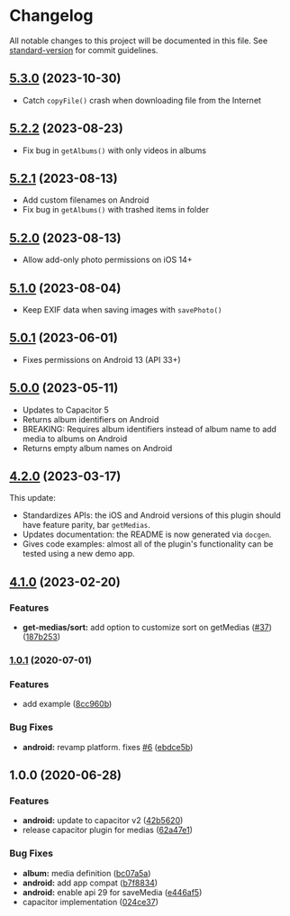 # Changelog

All notable changes to this project will be documented in this file. See [standard-version](https://github.com/conventional-changelog/standard-version) for commit guidelines.

## [5.3.0](https://github.com/capacitor-community/media/compare/v5.2.2...v5.3.0) (2023-10-30)
- Catch `copyFile()` crash when downloading file from the Internet

## [5.2.2](https://github.com/capacitor-community/media/compare/v5.2.1...v5.2.2) (2023-08-23)
- Fix bug in `getAlbums()` with only videos in albums

## [5.2.1](https://github.com/capacitor-community/media/compare/v5.2.0...v5.2.1) (2023-08-13)
- Add custom filenames on Android
- Fix bug in `getAlbums()` with trashed items in folder

## [5.2.0](https://github.com/capacitor-community/media/compare/v5.1.0...v5.2.0) (2023-08-13)
- Allow add-only photo permissions on iOS 14+

## [5.1.0](https://github.com/capacitor-community/media/compare/v5.0.1...v5.1.0) (2023-08-04)
- Keep EXIF data when saving images with `savePhoto()`

## [5.0.1](https://github.com/capacitor-community/media/compare/v5.0.0...v5.0.1) (2023-06-01)
- Fixes permissions on Android 13 (API 33+)

## [5.0.0](https://github.com/capacitor-community/media/compare/4.2.0...v5.0.0) (2023-05-11)
- Updates to Capacitor 5
- Returns album identifiers on Android
- BREAKING: Requires album identifiers instead of album name to add media to albums on Android
- Returns empty album names on Android

## [4.2.0](https://github.com/capacitor-community/media/compare/v4.1.0...4.2.0) (2023-03-17)

This update:
- Standardizes APIs: the iOS and Android versions of this plugin should have feature parity, bar `getMedias`.
- Updates documentation: the README is now generated via `docgen`.
- Gives code examples: almost all of the plugin's functionality can be tested using a new demo app.

## [4.1.0](https://github.com/capacitor-community/media/compare/v4.0.0-0...v4.1.0) (2023-02-20)

### Features

* **get-medias/sort:** add option to customize sort on getMedias ([#37](https://github.com/capacitor-community/media/issues/37)) ([187b253](https://github.com/capacitor-community/media/commit/187b25308415403dc11637b0baa7bc199036735f))

### [1.0.1](https://github.com/capacitor-community/media/compare/v1.0.0...v1.0.1) (2020-07-01)

### Features

- add example ([8cc960b](https://github.com/capacitor-community/media/commit/8cc960badb058d2070f313f41def4577dedcc136))

### Bug Fixes

- **android:** revamp platform. fixes [#6](https://github.com/capacitor-community/media/issues/6) ([ebdce5b](https://github.com/capacitor-community/media/commit/ebdce5bc400447fbb54c50412842ca0ae5ea6920))

## 1.0.0 (2020-06-28)

### Features

- **android:** update to capacitor v2 ([42b5620](https://github.com/capacitor-community/media/commit/42b56204e5b9aeee7b66934774a174f4b6ab8afb))
- release capacitor plugin for medias ([62a47e1](https://github.com/capacitor-community/media/commit/62a47e16dfdd8070657d206fda0e8de981ecae9e))

### Bug Fixes

- **album:** media definition ([bc07a5a](https://github.com/capacitor-community/media/commit/bc07a5aec2608c28f5b821ec1c774bac17598435))
- **android:** add app compat ([b7f8834](https://github.com/capacitor-community/media/commit/b7f8834d8ba372fa521e800383de38ace35d1321))
- **android:** enable api 29 for saveMedia ([e446af5](https://github.com/capacitor-community/media/commit/e446af568d60fdbe8809e10559a059ad94ab1ece))
- capacitor implementation ([024ce37](https://github.com/capacitor-community/media/commit/024ce37f2a14d3da676cad464af5f0d1eb5fb2a3))
